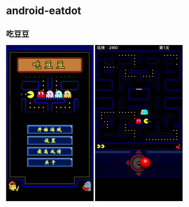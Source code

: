 # android-eatdot
## 吃豆豆
<img src="https://github.com/xifeiwu/android-eatdot/blob/master/screenshots/20120324_131047.jpg" width="240px" height="427px">
<img src="https://github.com/xifeiwu/android-eatdot/blob/master/screenshots/20120324_131038.jpg" width="240px" height="427px">
